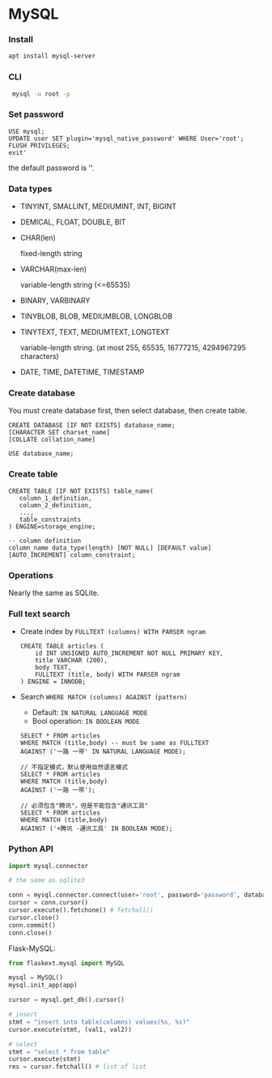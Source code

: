 # MySQL

### Install

```bash
apt install mysql-server
```



### CLI

```bash
 mysql -u root -p
```



### Set password

```mysql
USE mysql;
UPDATE user SET plugin='mysql_native_password' WHERE User='root';
FLUSH PRIVILEGES;
exit'
```

the default password is ''.



### Data types

* TINYINT, SMALLINT, MEDIUMINT, INT, BIGINT
* DEMICAL, FLOAT, DOUBLE, BIT

* CHAR(len)

  fixed-length string

* VARCHAR(max-len)

  variable-length string (<=65535)

* BINARY, VARBINARY

* TINYBLOB, BLOB, MEDIUMBLOB, LONGBLOB

* TINYTEXT, TEXT, MEDIUMTEXT, LONGTEXT

  variable-length string. (at most 255, 65535, 16777215, 4294967295 characters)

* DATE, TIME, DATETIME, TIMESTAMP



### Create database

You must create database first, then select database, then create table.

```mysql
CREATE DATABASE [IF NOT EXISTS] database_name;
[CHARACTER SET charset_name]
[COLLATE collation_name]

USE database_name;
```



### Create table

```mysql
CREATE TABLE [IF NOT EXISTS] table_name(
   column_1_definition,
   column_2_definition,
   ...,
   table_constraints
) ENGINE=storage_engine;

-- column definition
column_name data_type(length) [NOT NULL] [DEFAULT value] [AUTO_INCREMENT] column_constraint;
```



### Operations

Nearly the same as SQLite.



### Full text search

* Create index by `FULLTEXT (columns) WITH PARSER ngram`

  ```mysql
  CREATE TABLE articles (
      id INT UNSIGNED AUTO_INCREMENT NOT NULL PRIMARY KEY,
      title VARCHAR (200),
      body TEXT,
      FULLTEXT (title, body) WITH PARSER ngram
  ) ENGINE = INNODB;
  ```

* Search `WHERE MATCH (columns) AGAINST (pattern)`

  * Default: `IN NATURAL LANGUAGE MODE`
  * Bool operation: `IN BOOLEAN MODE`

  ```mysql
  SELECT * FROM articles
  WHERE MATCH (title,body) -- must be same as FULLTEXT
  AGAINST ('一路 一带' IN NATURAL LANGUAGE MODE);
  
  // 不指定模式，默认使用自然语言模式
  SELECT * FROM articles
  WHERE MATCH (title,body)
  AGAINST ('一路 一带');
  
  // 必须包含"腾讯"，但是不能包含"通讯工具"
  SELECT * FROM articles
  WHERE MATCH (title,body)
  AGAINST ('+腾讯 -通讯工具' IN BOOLEAN MODE);
  ```



### Python API

```python
import mysql.connector

# the same as sqlite3

conn = mysql.connector.connect(user='root', password='password', database='test')
cursor = conn.cursor()
cursor.execute().fetchone() # fetchall()
cursor.close()
conn.commit()
conn.close()
```

Flask-MySQL:

```python
from flaskext.mysql import MySQL

mysql = MySQL()
mysql.init_app(app)

cursor = mysql.get_db().cursor()

# insert
stmt = "insert into table(columns) values(%s, %s)"
cursor.execute(stmt, (val1, val2))

# select
stmt = "select * from table"
cursor.execute(stmt)
res = cursor.fetchall() # list of list
```





